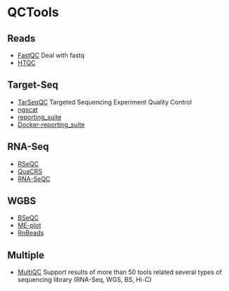 # QCTools

## Reads
- [FastQC](https://www.bioinformatics.babraham.ac.uk/projects/fastqc/) Deal with fastq
- [HTQC](https://sourceforge.net/projects/htqc)

## Target-Seq
- [TarSeqQC](https://bioconductor.org/packages/release/bioc/html/TarSeqQC.html) Targeted Sequencing Experiment Quality Control
- [ngscat](http://www.bioinfomgp.org/ngscat/ngscat/download/start)
- [reporting_suite](http://astrazeneca-ngs.github.io/Reporting_Suite/)
- [Docker-reporting_suite](https://hub.docker.com/r/bioinfo/reporting_suite/)

## RNA-Seq
- [RSeQC](http://rseqc.sourceforge.net/)
- [QuaCRS](http://bioserv.mps.ohio-state.edu/QuaCRS/)
- [RNA-SeQC](http://archive.broadinstitute.org/cancer/cga/rna-seqc)

## WGBS
- [BSeQC](https://github.com/hutuqiu/bseqc)
- [ME-plot](https://github.com/joshuabhk/methylsuite)
- [RnBeads](http://rnbeads.mpi-inf.mpg.de/)

## Multiple
- [MultiQC](http://multiqc.info/) Support results of more than 50 tools related several types of sequencing library (RNA-Seq, WGS, BS, Hi-C)

